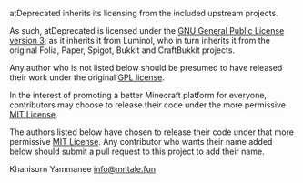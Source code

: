 atDeprecated inherits its licensing from the included upstream projects.

As such, atDeprecated is licensed under the [GNU General Public License version 3](licenses/GPL.md); as it inherits it from Luminol, who in turn inherits it from the original Folia, Paper, Spigot, Bukkit and CraftBukkit projects.

Any author who is not listed below should be presumed to have released their work under the original [GPL license](licenses/GPL.md).

In the interest of promoting a better Minecraft platform for everyone, contributors may choose to release their code under the more permissive [MIT License](licenses/MIT.md).

The authors listed below have chosen to release their code under that more permissive [MIT License](licenses/MIT.md). Any contributor who wants their name added below should submit a pull request to this project to add their name.

Khanisorn Yammanee <info@mntale.fun>